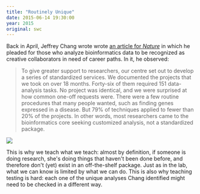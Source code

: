 ```yaml
---
title: "Routinely Unique"
date: 2015-06-14 19:30:00
year: 2015
original: swc
---
```

<p>
  Back in April,
  Jeffrey Chang wrote wrote
  <a href="http://www.nature.com/news/core-services-reward-bioinformaticians-1.17251">an article for <em>Nature</em></a>
  in which he pleaded for those who analyze bioinformatics data
  to be recognized as creative collaborators in need of career paths.
  In it, he observed:
</p>
<blockquote>
  <p>
    To give greater support to researchers,
    our centre set out to develop a series of standardized services.
    We documented the projects that we took on over 18 months.
    Forty-six of them required 151 data-analysis tasks.
    No project was identical,
    and we were surprised at how common one-off requests were.
    There were a few routine procedures that many people wanted,
    such as finding genes expressed in a disease.
    But 79% of techniques applied to fewer than 20% of the projects.
    In other words,
    most researchers came to the bioinformatics core seeking customized analysis,
    not a standardized package.
  </p>
</blockquote>
<p>
  <img src="{{site.github.url}}/files/2015/06/Bio2.jpg" class="responsive" />
</p>
<p>
  This is why we teach what we teach:
  almost by definition,
  if someone is doing research,
  she's doing things that haven't been done before,
  and therefore don't (yet) exist in an off-the-shelf package.
  Just as in the lab,
  what we can know is limited by what we can do.
  This is also why
  teaching testing is hard:
  each one of the unique analyses Chang identified might need to be checked in a different way.
</p>
